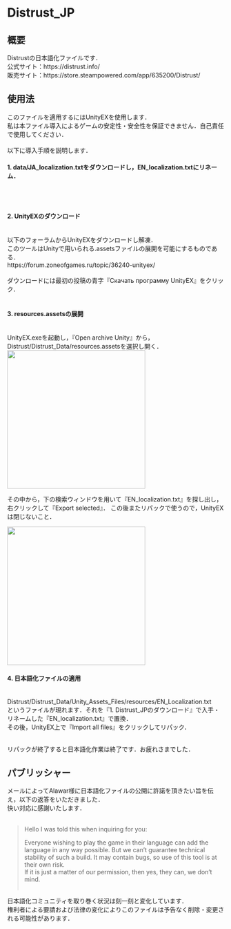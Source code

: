 # Distrust_JP

<h2>概要</h2>
Distrustの日本語化ファイルです．<br>
公式サイト：https://distrust.info/<br>
販売サイト：https://store.steampowered.com/app/635200/Distrust/<br>

<h2>使用法</h2>
このファイルを適用するにはUnityEXを使用します．<br>
私は本ファイル導入によるゲームの安定性・安全性を保証できません．自己責任で使用してください．<br><br>
以下に導入手順を説明します．<br>


<h4>1. data/JA_localization.txtをダウンロードし，EN_localization.txtにリネーム．</h4><br><br>

<h4>2. UnityEXのダウンロード</h4><br>
以下のフォーラムからUnityEXをダウンロードし解凍．<br>
このツールはUnityで用いられる.assetsファイルの展開を可能にするものである．<br>
https://forum.zoneofgames.ru/topic/36240-unityex/<br><br>
ダウンロードには最初の投稿の青字『Скачать программу UnityEX』をクリック．<br><br>

<h4>3. resources.assetsの展開</h4><br>
UnityEX.exeを起動し，『Open archive Unity』から，Distrust/Distrust_Data/resources.assetsを選択し開く．<br>
<div align="left">
<img src="https://user-images.githubusercontent.com/44240143/53807805-e4084380-3f93-11e9-8231-b52a56d282ff.png" width="320px">
</div>

その中から，下の検索ウィンドウを用いて『EN_localization.txt』を探し出し，右クリックして『Export selected』．
この後またリパックで使うので，UnityEXは閉じないこと．
<div align="left">
<img src="https://user-images.githubusercontent.com/44240143/53807812-e9fe2480-3f93-11e9-8969-cb749e9d57cd.png" width="320px">
</div>


<h4>4. 日本語化ファイルの適用</h4><br>
Distrust/Distrust_Data/Unity_Assets_Files/resources/EN_Localization.txt<br>
というファイルが現れます．それを『1. Distrust_JPのダウンロード』で入手・リネームした『EN_localization.txt』で置換．<br>
その後，UnityEX上で『Import all files』をクリックしてリパック．<br><br>

リパックが終了すると日本語化作業は終了です．お疲れさまでした．<br>

<h2>パブリッシャー</h2>
メールによってAlawar様に日本語化ファイルの公開に許諾を頂きたい旨を伝え，以下の返答をいただきました．<br>
快い対応に感謝いたします．<br><br>

>Hello I was told this when inquiring for you: <br>
>
>Everyone wishing to play the game in their language can add the language in any way possible. But we can’t guarantee technical stability of such a build. It may contain bugs, so use of this tool is at their own risk.<br>
>If it is just a matter of our permission, then yes, they can, we don’t mind.<br><br>

日本語化コミュニティを取り巻く状況は刻一刻と変化しています．<br>
権利者による要請および法律の変化によりこのファイルは予告なく削除・変更される可能性があります．<br>
